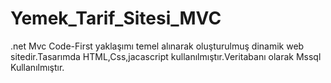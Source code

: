 # Yemek_Tarif_Sitesi_MVC

.net Mvc Code-First yaklaşımı temel alınarak oluşturulmuş dinamik web sitedir.Tasarımda HTML,Css,jacascript kullanılmıştır.Veritabanı olarak Mssql Kullanılmıştır.
